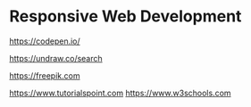 # Responsive Web Development


<!-- Open source and free Code Snipets for Rapid Website Development  -->
https://codepen.io/

<!-- Open source and free image source (Copyright Free) -->
https://undraw.co/search

<!-- Paid and Free image source  -->
https://freepik.com

<!-- Free Learning -->
https://www.tutorialspoint.com
https://www.w3schools.com